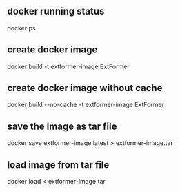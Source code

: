 ## docker running status 
docker ps


## create docker image
docker build  -t extformer-image ExtFormer

## create docker image without cache
docker build   --no-cache -t extformer-image ExtFormer

## save the image as tar file 
docker save extformer-image:latest > extformer-image.tar


## load image from tar file
docker load < extformer-image.tar
